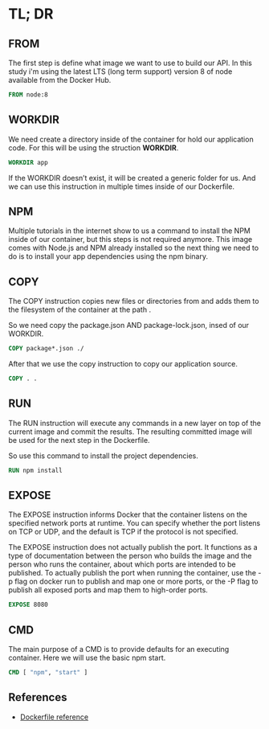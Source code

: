 # TL; DR

## FROM

The first step is define what image we want to use to build our API. In this study i'm using the latest LTS (long term support) version 8 of node available from the Docker Hub.

```Dockerfile
FROM node:8
```

## WORKDIR

We need create a directory inside of the container for hold our application code. For this will be using the struction **WORKDIR**.

```Dockerfile
WORKDIR app
```

If the WORKDIR doesn’t exist, it will be created a generic folder for us. And we can use this instruction in multiple times inside of our Dockerfile.

## NPM

Multiple tutorials in the internet show to us a command to install the NPM inside of our container, but this steps is not required anymore. This image comes with Node.js and NPM already installed so the next thing we need to do is to install your app dependencies using the npm binary.

## COPY

The COPY instruction copies new files or directories from <src> and adds them to the filesystem of the container at the path <dest>.
  
So we need copy the package.json AND package-lock.json, insed of our WORKDIR.

```Dockerfile
COPY package*.json ./
```

After that we use the copy instruction to copy our application source.

```Dockerfile
COPY . .
```

## RUN

The RUN instruction will execute any commands in a new layer on top of the current image and commit the results. The resulting committed image will be used for the next step in the Dockerfile.

So use this command to install the project dependencies.

```Dockerfile
RUN npm install
```

## EXPOSE

The EXPOSE instruction informs Docker that the container listens on the specified network ports at runtime. You can specify whether the port listens on TCP or UDP, and the default is TCP if the protocol is not specified.

The EXPOSE instruction does not actually publish the port. It functions as a type of documentation between the person who builds the image and the person who runs the container, about which ports are intended to be published. To actually publish the port when running the container, use the -p flag on docker run to publish and map one or more ports, or the -P flag to publish all exposed ports and map them to high-order ports.

```Dockerfile
EXPOSE 8080
```

## CMD

The main purpose of a CMD is to provide defaults for an executing container. Here we will use the basic npm start.

```Dockerfile
CMD [ "npm", "start" ]
```

## References

- [Dockerfile reference](https://docs.docker.com/engine/reference/builder/#dockerignore-file)
